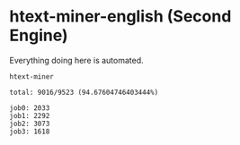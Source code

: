 # htext-miner-english (Second Engine)

Everything doing here is automated.

```
htext-miner

total: 9016/9523 (94.67604746403444%)

job0: 2033
job1: 2292
job2: 3073
job3: 1618
```